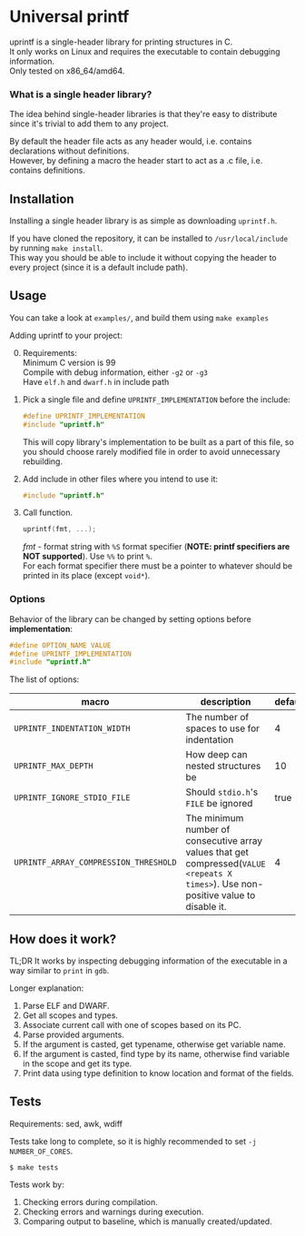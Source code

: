 # Universal printf

uprintf is a single-header library for printing structures in C. \
It only works on Linux and requires the executable to contain debugging information. \
Only tested on x86_64/amd64.

### What is a single header library?

The idea behind single-header libraries is that they're easy to distribute since it's trivial to add them to any project.

By default the header file acts as any header would, i.e. contains declarations without definitions. \
However, by defining a macro the header start to act as a .c file, i.e. contains definitions.

## Installation

Installing a single header library is as simple as downloading `uprintf.h`.

If you have cloned the repository, it can be installed to `/usr/local/include` by running `make install`. \
This way you should be able to include it without copying the header to every project (since it is a default include path).

## Usage

You can take a look at `examples/`, and build them using `make examples`

Adding uprintf to your project:

0. Requirements: \
    Minimum C version is 99 \
    Compile with debug information, either `-g2` or `-g3` \
    Have `elf.h` and `dwarf.h` in include path

1. Pick a single file and define `UPRINTF_IMPLEMENTATION` before the include:
    ```c
    #define UPRINTF_IMPLEMENTATION
    #include "uprintf.h"
    ```
    This will copy library's implementation to be built as a part of this file, so you should choose rarely modified file in order to avoid unnecessary rebuilding.

2. Add include in other files where you intend to use it:
    ```c
    #include "uprintf.h"
    ```

3. Call function.
    ```c
    uprintf(fmt, ...);
    ```
    *fmt* - format string with `%S` format specifier (**NOTE: printf specifiers are NOT supported**). Use `%%` to print `%`. \
    For each format specifier there must be a pointer to whatever should be printed in its place (except `void*`).

### Options

Behavior of the library can be changed by setting options before **implementation**:

```c
#define OPTION_NAME VALUE
#define UPRINTF_IMPLEMENTATION
#include "uprintf.h"
```

The list of options:

macro |  description | default
-|-|-
`UPRINTF_INDENTATION_WIDTH` | The number of spaces to use for indentation | 4
`UPRINTF_MAX_DEPTH` | How deep can nested structures be | 10
`UPRINTF_IGNORE_STDIO_FILE` | Should `stdio.h`'s `FILE` be ignored | true
`UPRINTF_ARRAY_COMPRESSION_THRESHOLD` | The minimum number of consecutive array values that get compressed(`VALUE <repeats X times>`). Use non-positive value to disable it. | 4

## How does it work?

TL;DR It works by inspecting debugging information of the executable in a way similar to `print` in `gdb`.

Longer explanation:
1. Parse ELF and DWARF.
2. Get all scopes and types.
3. Associate current call with one of scopes based on its PC.
4. Parse provided arguments.
5. If the argument is casted, get typename, otherwise get variable name.
6. If the argument is casted, find type by its name, otherwise find variable in the scope and get its type.
7. Print data using type definition to know location and format of the fields.

## Tests

Requirements: sed, awk, wdiff

Tests take long to complete, so it is highly recommended to set `-j NUMBER_OF_CORES`.

```console
$ make tests
```

Tests work by:
1. Checking errors during compilation.
2. Checking errors and warnings during execution.
3. Comparing output to baseline, which is manually created/updated.
